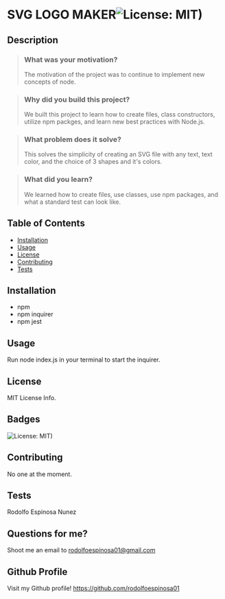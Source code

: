 # SVG LOGO MAKER![License: MIT)](https://img.shields.io/badge/License-MIT-yellow.svg)
    
## Description

> ### What was your motivation?
> The motivation of the project was to continue to implement new concepts of node. 

> ### Why did you build this project?
> We built this project to learn how to create files, class constructors, utilize npm packges, and learn new best practices with Node.js.

> ### What problem does it solve?
> This solves the simplicity of creating an SVG file with any text, text color, and the choice of 3 shapes and it's colors.

> ### What did you learn?
> We learned how to create files, use classes, use npm packages, and what a standard test can look like.
  

## Table of Contents
- [Installation](#installation)
- [Usage](#usage)
- [License](#license)
- [Contributing](#contributing)
- [Tests](#tests)


## Installation
- npm
- npm inquirer
- npm jest

## Usage
Run node index.js in your terminal to start the inquirer.



## License
MIT License Info.

## Badges

![License: MIT)](https://img.shields.io/badge/License-MIT-yellow.svg)

## Contributing
No one at the moment.

## Tests
Rodolfo Espinosa Nunez

## Questions for me?
Shoot me an email to rodolfoespinosa01@gmail.com

## Github Profile
Visit my Github profile!
https://github.com/rodolfoespinosa01
